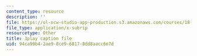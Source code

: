 ```yaml
---
content_type: resource
description: ''
file: https://ol-ocw-studio-app-production.s3.amazonaws.com/courses/18-01sc-single-variable-calculus-fall-2010/94ca99b42ae98ce968178dd8aacc6e7d_LpW6zanbSf8.srt
file_type: application/x-subrip
resourcetype: Other
title: 3play caption file
uid: 94ca99b4-2ae9-8ce9-6817-8dd8aacc6e7d
---
```


